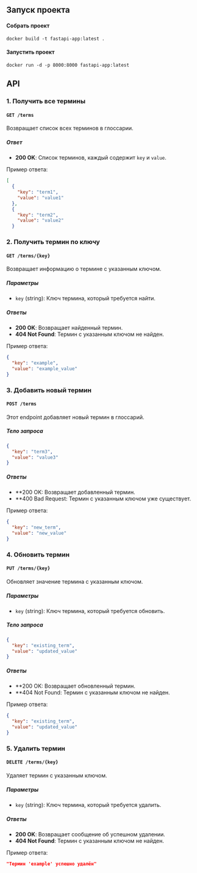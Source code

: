 ## Запуск проекта
#### Собрать проект
```
docker build -t fastapi-app:latest .   
```
#### Запустить проект
```
docker run -d -p 8000:8000 fastapi-app:latest 
```

## API
### 1. **Получить все термины**

#### `GET /terms`

Возвращает список всех терминов в глоссарии.

##### Ответ

- **200 OK**: Список терминов, каждый содержит `key` и `value`.

Пример ответа:
```json
[
  {
    "key": "term1",
    "value": "value1"
  },
  {
    "key": "term2",
    "value": "value2"
  }
```

### 2. **Получить термин по ключу**

#### `GET /terms/{key}`

Возвращает информацию о термине с указанным ключом.

##### Параметры

- `key` (string): Ключ термина, который требуется найти.

##### Ответы

- **200 OK**: Возвращает найденный термин.
- **404 Not Found**: Термин с указанным ключом не найден.

Пример ответа:
```json
{
  "key": "example",
  "value": "example_value"
}
```
### 3. **Добавить новый термин**

#### `POST /terms`

Этот endpoint добавляет новый термин в глоссарий.

##### Тело запроса

```json
{
  "key": "term3",
  "value": "value3"
}
```
##### Ответы

- **200 OK: Возвращает добавленный термин.
- **400 Bad Request: Термин с указанным ключом уже существует.

Пример ответа:
```json
{
  "key": "new_term",
  "value": "new_value"
}
```
### 4. **Обновить термин**

#### `PUT /terms/{key}`

Обновляет значение термина с указанным ключом.

##### Параметры

- `key` (string): Ключ термина, который требуется обновить.

##### Тело запроса

```json
{
  "key": "existing_term",
  "value": "updated_value"
}
```
##### Ответы

- **200 OK: Возвращает обновленный термин.
- **404 Not Found: Термин с указанным ключом не найден.

Пример ответа:
```json
{
  "key": "existing_term",
  "value": "updated_value"
}
```
### 5. **Удалить термин**

#### `DELETE /terms/{key}`

Удаляет термин с указанным ключом.

##### Параметры

- `key` (string): Ключ термина, который требуется удалить.

##### Ответы

- **200 OK**: Возвращает сообщение об успешном удалении.
- **404 Not Found**: Термин с указанным ключом не найден.

Пример ответа:
```json
"Термин 'example' успешно удалён"
```